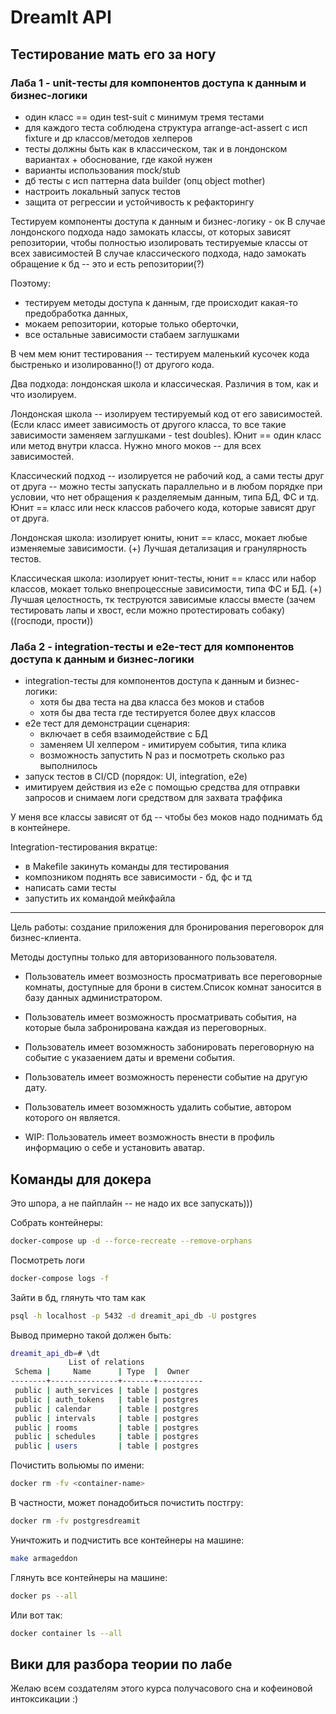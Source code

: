 # DreamIt API

## Тестирование мать его за ногу 

### Лаба 1 - unit-тесты для компонентов доступа к данным и бизнес-логики
* один класс == один test-suit с минимум тремя тестами 
* для каждого теста соблюдена структура arrange-act-assert с исп fixture и др классов/методов хелперов  
* тесты должны быть как в классическом, так и в лондонском вариантах + обоснование, где какой нужен 
* варианты использования mock/stub 
* дб тесты с исп паттерна data builder (опц object mother)
* настроить локальный запуск тестов
* защита от регрессии и устойчивость к рефакторингу 

Тестируем компоненты доступа к данным и бизнес-логику - ок
В случае лондонского подхода надо замокать классы, от которых зависят репозитории, чтобы полностью изолировать тестируемые классы от всех зависимостей 
В случае классического подхода, надо замокать обращение к бд -- это и есть репозитории(?)

Поэтому: 
* тестируем методы доступа к данным, где происходит какая-то предобработка данных, 
* мокаем репозитории, которые только оберточки, 
* все остальные зависимости стабаем заглушками

В чем мем юнит тестирования -- тестируем маленький кусочек кода быстренько и изолированно(!) от другого кода.

Два подхода: лондонская школа и классическая. Различия в том, как и что изолируем.

Лондонская школа -- изолируем тестируемый код от его зависимостей. (Если класс имеет зависимость от другого класса, то все такие зависимости заменяем заглушками - test doubles). Юнит == один класс или метод внутри класса. Нужно много моков -- для всех зависимостей.

Классический подход -- изолируется не рабочий код, а сами тесты друг от друга -- можно тесты запускать параллельно и в любом порядке при условии, что нет обращения к разделяемым данным, типа БД, ФС и тд. Юнит == класс или неск классов рабочего кода, которые зависят друг от друга. 

Лондонская школа: изолирует юниты, юнит == класс, мокает любые изменяемые зависимости.
(+) Лучшая детализация и гранулярность тестов.

Классическая школа: изолирует юнит-тесты, юнит == класс или набор классов, мокает только внепроцессные зависимости, типа ФС и БД.
(+) Лучшая целостность, тк теструются зависимые классы вместе (зачем тестировать лапы и хвост, если можно протестировать собаку) ((господи, прости))


### Лаба 2 - integration-тесты и e2e-тест для компонентов доступа к данным и бизнес-логики
* integration-тесты для компонентов доступа к данным и бизнес-логики: 
    * хотя бы два теста на два класса без моков и стабов 
    * хотя бы два теста где тестируется более двух классов 
* e2e тест для демонстрации сценария: 
    * включает в себя взаимодействие с БД
    * заменяем UI хелпером - имитируем события, типа клика 
    * возможность запустить N раз и посмотреть сколько раз выполнилось
* запуск тестов в CI/CD (порядок: UI, integration, e2e) 
* имитируем действия из e2e с помощью средства для отправки запросов и снимаем логи средством для захвата траффика 

У меня все классы зависят от бд -- чтобы без моков надо поднимать бд в контейнере.

Integration-тестирования вкратце: 
* в Makefile закинуть команды для тестирования 
* композником поднять все зависимости - бд, фс и тд 
* написать сами тесты 
* запустить их командой мейкфайла 

---


Цель работы: создание приложения для бронирования переговорок для бизнес-клиента.

Методы доступны только для авторизованного пользователя.

* Пользователь имеет возмозность просматривать все переговорные комнаты, доступные для брони в систем.Список комнат заносится в базу данных администратором.

* Пользователь имеет возможность просматривать события, на которые была забронирована каждая из переговорных.

* Пользователь имеет возомжность забонировать переговорную на событие с указаением даты и времени события.

* Пользователь имеет возможность перенести событие на другую дату.

* Пользователь имеет возомжность удалить событие, автором которого он является.

* WIP: Пользователь имеет возможность внести в профиль информацию о себе и установить аватар.





## Команды для докера 

Это шпора, а не пайплайн -- не надо их все запускать)))

Cобрать контейнеры: 
```bash
docker-compose up -d --force-recreate --remove-orphans
```

Посмотреть логи 
```bash
docker-compose logs -f
```

Зайти в бд, глянуть что там как
```bash 
psql -h localhost -p 5432 -d dreamit_api_db -U postgres
```

Вывод примерно такой должен быть:
```bash
dreamit_api_db=# \dt
             List of relations
 Schema |     Name      | Type  |  Owner   
--------+---------------+-------+----------
 public | auth_services | table | postgres
 public | auth_tokens   | table | postgres
 public | calendar      | table | postgres
 public | intervals     | table | postgres
 public | rooms         | table | postgres
 public | schedules     | table | postgres
 public | users         | table | postgres
```

Почистить вольюмы по имени: 
```bash
docker rm -fv <container-name>
```

В частности, может понадобиться почистить постгру: 
```bash
docker rm -fv postgresdreamit
```

Уничтожить и подчистить все контейнеры на машине:
```bash
make armageddon
```

Глянуть все контейнеры на машине: 
```bash
docker ps --all
```

Или вот так: 
```bash
docker container ls --all
```

## Вики для разбора теории по лабе

Желаю всем создателям этого курса получасового сна и кофеиновой интоксикации :)
